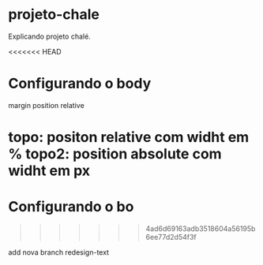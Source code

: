 # projeto-chale

Explicando projeto chalé.

<<<<<<< HEAD
# Configurando o body
margin 
position
relative

topo: positon relative com widht em %
topo2: position absolute com widht em px
=======
# Configurando o bo
>>>>>>> 4ad6d69163adb3518604a56195b6ee77d2d54f3f

add nova branch
redesign-text